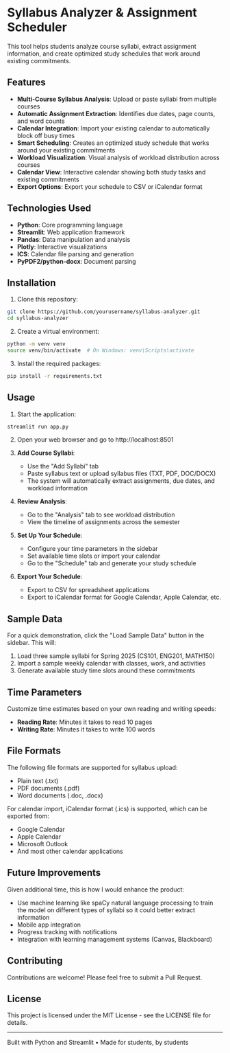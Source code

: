 # Syllabus Analyzer & Assignment Scheduler

This tool helps students analyze course syllabi, extract assignment information, and create optimized study schedules that work around existing commitments.


## Features

- **Multi-Course Syllabus Analysis**: Upload or paste syllabi from multiple courses
- **Automatic Assignment Extraction**: Identifies due dates, page counts, and word counts
- **Calendar Integration**: Import your existing calendar to automatically block off busy times
- **Smart Scheduling**: Creates an optimized study schedule that works around your existing commitments
- **Workload Visualization**: Visual analysis of workload distribution across courses
- **Calendar View**: Interactive calendar showing both study tasks and existing commitments
- **Export Options**: Export your schedule to CSV or iCalendar format

## Technologies Used

- **Python**: Core programming language
- **Streamlit**: Web application framework
- **Pandas**: Data manipulation and analysis
- **Plotly**: Interactive visualizations
- **ICS**: Calendar file parsing and generation
- **PyPDF2/python-docx**: Document parsing

## Installation

1. Clone this repository:
```bash
git clone https://github.com/yourusername/syllabus-analyzer.git
cd syllabus-analyzer
```

2. Create a virtual environment:
```bash
python -m venv venv
source venv/bin/activate  # On Windows: venv\Scripts\activate
```

3. Install the required packages:
```bash
pip install -r requirements.txt
```

## Usage

1. Start the application:
```bash
streamlit run app.py
```

2. Open your web browser and go to http://localhost:8501

3. **Add Course Syllabi**:
   - Use the "Add Syllabi" tab
   - Paste syllabus text or upload syllabus files (TXT, PDF, DOC/DOCX)
   - The system will automatically extract assignments, due dates, and workload information

4. **Review Analysis**:
   - Go to the "Analysis" tab to see workload distribution
   - View the timeline of assignments across the semester

5. **Set Up Your Schedule**:
   - Configure your time parameters in the sidebar
   - Set available time slots or import your calendar
   - Go to the "Schedule" tab and generate your study schedule

6. **Export Your Schedule**:
   - Export to CSV for spreadsheet applications
   - Export to iCalendar format for Google Calendar, Apple Calendar, etc.

## Sample Data

For a quick demonstration, click the "Load Sample Data" button in the sidebar. This will:

1. Load three sample syllabi for Spring 2025 (CS101, ENG201, MATH150)
2. Import a sample weekly calendar with classes, work, and activities
3. Generate available study time slots around these commitments

## Time Parameters

Customize time estimates based on your own reading and writing speeds:
- **Reading Rate**: Minutes it takes to read 10 pages
- **Writing Rate**: Minutes it takes to write 100 words

## File Formats

The following file formats are supported for syllabus upload:
- Plain text (.txt)
- PDF documents (.pdf)
- Word documents (.doc, .docx)

For calendar import, iCalendar format (.ics) is supported, which can be exported from:
- Google Calendar
- Apple Calendar
- Microsoft Outlook
- And most other calendar applications

## Future Improvements

Given additional time, this is how I would enhance the product:
- Use machine learning like spaCy natural language processing to train the model on different types of syllabi so it could better extract information
- Mobile app integration
- Progress tracking with notifications
- Integration with learning management systems (Canvas, Blackboard)

## Contributing

Contributions are welcome! Please feel free to submit a Pull Request.

## License

This project is licensed under the MIT License - see the LICENSE file for details.

---

Built with Python and Streamlit • Made for students, by students
